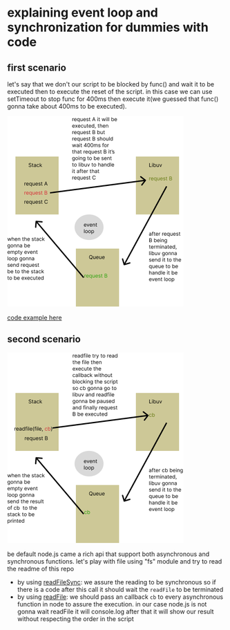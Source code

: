 # explaining event loop and synchronization for dummies with code

## first scenario

let's say that we don't our script to be blocked by func() and wait it to be executed then to execute the reset of the script. in this case we can use setTimeout to stop func for 400ms then execute it(we guessed that func() gonna take about 400ms to be executed).

![timer explication](./assets/timer.png)

[code example here](timer.js)

## second scenario

![non blocking using callbacks](./assets/non-blocking.png)

be default node.js came a rich api that support both asynchronous and synchronous functions.
let's play with file using "fs" module and try to read the readme of this repo
 - by using [readFileSync](blocking-action.js):
    we assure the reading to be synchronous so if there is a code after this call it should wait the `readFile` to be terminated
- by using [readFile](non-blocking-action.js):
    we should pass an callback `cb` to every asynchronous function in node to assure the execution.
    in our case node.js is not gonna wait readFile it will console.log after that it will show our result without respecting the order in the script